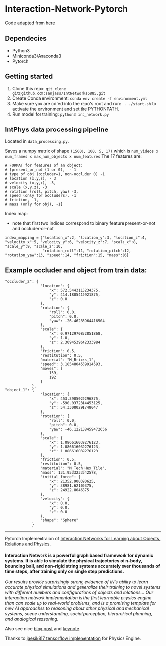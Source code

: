# Interaction-Network-Pytorch
Code adapted from [here](https://github.com/higgsfield/interaction_network_pytorch)

## Dependecies
- Python3
- Miniconda3/Anaconda3
- Pytorch

## Getting started
1. Clone this repo:
`git clone git@github.com:sanjass/IntNetworks6885.git`
2. Create Conda environment:
`conda env create -f environment.yml`
3. Make sure you are cd'ed into the repo's root and run:
 ` . ./start.sh` to activate the environment and set the PYTHONPATH.
4. Run model for training:
`python3 int_network.py`

## IntPhys data processing pipeline

Located in `data_processing.py`.

Saves a numpy matrix of shape `(15000, 100, 5, 17)` which is `num_videos x num_frames x max_num_objects x num_features`
The 17 features are:
```
# FORMAT for features of an object:
# [present_or_not (1 or 0),  - 1
# type of obj (occluder=1, non-occluder 0) -1
# location (x,y,z), - 3
# velocity (x,y,x), -3,
# scale (x,y,z), -3
# rotation (roll, pitch, yaw) -3,
# speed (only for occluders), -1
# friction, -1,
# mass (only for obj), -1] 
```
Index map:
- note that first two indices correspond to binary feature present-or-not and occluder-or-not
```
index_mapping = {"location_x":2, "location_y":3, "location_z":4, "velocity_x":5, "velocity_y":6, "velocity_z":7, "scale_x":8, "scale_y":9, "scale_z":10,
                 "rotation_roll":11, "rotation_pitch":12, "rotation_yaw":13, "speed":14, "friction":15, "mass":16}
```
## Example occluder and object from train data:
```
"occluder_2": {
                "location": {
                    "x": 572.5443115234375,
                    "y": 414.1805419921875,
                    "z": 0.0
                },
                "rotation": {
                    "roll": 0.0,
                    "pitch": 0.0,
                    "yaw": -26.46286964416504
                },
                "scale": {
                    "x": 0.9712970852851868,
                    "y": 1.0,
                    "z": 2.3094539642333984
                },
                "friction": 0.5,
                "restitution": 0.5,
                "material": "M_Bricks_1",
                "speed": 3.1854804559914593,
                "moves": [
                    159,
                    192
                ]
            },
"object_1": {
                "location": {
                    "x": 453.3905029296875,
                    "y": -590.0372314453125,
                    "z": 54.33080291748047
                },
                "rotation": {
                    "roll": 0.0,
                    "pitch": 0.0,
                    "yaw": -46.122108459472656
                },
                "scale": {
                    "x": 1.086616039276123,
                    "y": 1.086616039276123,
                    "z": 1.086616039276123
                },
                "friction": 0.5,
                "restitution": 0.5,
                "material": "M_Tech_Hex_Tile",
                "mass": 131.9533233642578,
                "initial_force": {
                    "x": 21352.900390625,
                    "y": 38981.62109375,
                    "z": 24922.8046875
                },
                "velocity": {
                    "x": 0.0,
                    "y": 0.0,
                    "z": 0.0
                },
                "shape": "Sphere"
            }
```
--------------------------------------------------

Pytorch Implementraion of [Interaction Networks for Learning about Objects, Relations and Physics](https://arxiv.org/abs/1612.00222).

#### Interaction Network is a powerful graph based framework for dynamic systems. It is able to simulate the physical trajectories of n-body, bouncing ball, and non-rigid string systems accurately over thousands of time steps, after training only on single step predictions.

*Our results provide surprisingly strong evidence of IN’s ability to learn accurate physical simulations and generalize their training to novel systems with different numbers and configurations of objects and relations… Our interaction network implementation is the first learnable physics engine than can scale up to real-world problems, and is a promising template for new AI approaches to reasoning about other physical and mechanical systems, scene understanding, social perception, hierarchical planning, and analogical reasoning.* 

Also see nice [blog post](https://blog.acolyer.org/2017/01/02/interaction-networks-for-learning-about-objects-relations-and-physics/) and [keynote](https://www.slideshare.net/KenKuroki/interaction-networks-for-learning-about-objects-relations-and-physics).

Thanks to [jaesik817 tensorflow implementation](https://github.com/jaesik817/Interaction-networks_tensorflow) for Physics Engine. 
